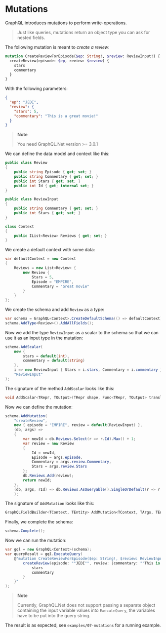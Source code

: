 # Mutations

GraphQL introduces mutations to perform write-operations.

>Just like queries, mutations return an object type you can ask for nested fields.

The following mutation is meant to _create a review_:

```graphql
mutation CreateReviewForEpisode($ep: String!, $review: ReviewInput!) {
  createReview(episode: $ep, review: $review) {
    stars
    commentary
  }
}
```

With the following parameters:
```json
{
  "ep": "JEDI",
  "review": {
    "stars": 5,
    "commentary": "This is a great movie!"
  }
}
```

> **Note**
>
> You need GraphQL.Net version >= 3.0.1


We can define the data model and context like this:

```csharp
public class Review
{
    public string Episode { get; set; }
    public string Commentary { get; set; }
    public int Stars { get; set; }
    public int Id { get; internal set; }
}

public class ReviewInput
{
    public string Commentary { get; set; }
    public int Stars { get; set; }
}

class Context
{
    public IList<Review> Reviews { get; set; }
}
```

We create a default context with some data:
```csharp
var defaultContext = new Context
{
    Reviews = new List<Review> {
        new Review {
            Stars = 5,
            Episode = "EMPIRE",
            Commentary = "Great movie"
        }
    }
};
```

We create the schema and add `Review` as a type:

```csharp
var schema = GraphQL<Context>.CreateDefaultSchema(() => defaultContext);
schema.AddType<Review>().AddAllFields();
```

Now we add the type `ReviewInput` as a scalar to the schema so that we can use it as an input type in the mutation:

```csharp
schema.AddScalar( 
    new {
        stars = default(int),
        commentary = default(string)
    }, 
    i => new ReviewInput { Stars = i.stars, Commentary = i.commentary }, 
    "ReviewInput"
);
```

The signature of the method `AddScalar` looks like this:
```csharp
void AddScalar<TRepr, TOutput>(TRepr shape, Func<TRepr, TOutput> translate, string name = null);
```
Now we can define the mutation:
```csharp
schema.AddMutation(
    "createReview",
    new { episode = "EMPIRE", review = default(ReviewInput) },
    (db, args) =>
    {
        var newId = db.Reviews.Select(r => r.Id).Max() + 1;
        var review = new Review
        {
            Id = newId,
            Episode = args.episode,
            Commentary = args.review.Commentary,
            Stars = args.review.Stars
        };
        db.Reviews.Add(review);
        return newId;
    },
    (db, args, rId) => db.Reviews.AsQueryable().SingleOrDefault(r => r.Id == rId)
    );
```

The signature of `AddMutation` looks like this:
```csharp
GraphQLFieldBuilder<TContext, TEntity> AddMutation<TContext, TArgs, TEntity, TMutReturn>(string name, TArgs argObj, Func<TContext, TArgs, TMutReturn> mutation, Expression<Func<TContext, TArgs, TMutReturn, TEntity>> queryableGetter);
```

Finally, we complete the schema:
```csharp
schema.Complete();
```

Now we can run the mutation:
```csharp
var gql = new GraphQL<Context>(schema);
var queryResult = gql.ExecuteQuery(
    @"mutation CreateReviewForEpisode($ep: String!, $review: ReviewInput!) {
        createReview(episode: ""JEDI"", review: {commentary: ""This is a great movie!"", stars: 5}) {
            stars
            commentary
        }
    }"
);
```

> **Note**
>
>  Currently, GraphQL.Net does not support passing a separate object containing the input variable values into `ExecuteQuery`, the variables have to be put into the query string.

The result is as expected, see `examples/07-mutations` for a running example.
